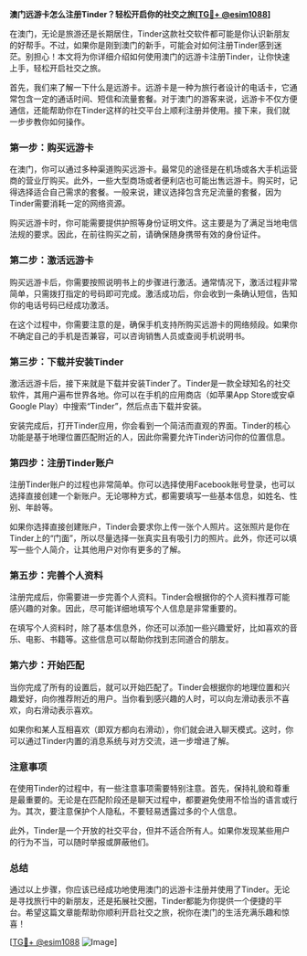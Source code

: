 **澳门远游卡怎么注册Tinder？轻松开启你的社交之旅[[TG💪+ @esim1088](https://t.me/s/esim1088)]**

在澳门，无论是旅游还是长期居住，Tinder这款社交软件都可能是你认识新朋友的好帮手。不过，如果你是刚到澳门的新手，可能会对如何注册Tinder感到迷茫。别担心！本文将为你详细介绍如何使用澳门的远游卡注册Tinder，让你快速上手，轻松开启社交之旅。

首先，我们来了解一下什么是远游卡。远游卡是一种为旅行者设计的电话卡，它通常包含一定的通话时间、短信和流量套餐。对于澳门的游客来说，远游卡不仅方便通信，还能帮助你在Tinder这样的社交平台上顺利注册并使用。接下来，我们就一步步教你如何操作。

### 第一步：购买远游卡

在澳门，你可以通过多种渠道购买远游卡。最常见的途径是在机场或各大手机运营商的营业厅购买。此外，一些大型商场或者便利店也可能出售远游卡。购买时，记得选择适合自己需求的套餐。一般来说，建议选择包含充足流量的套餐，因为Tinder需要消耗一定的网络资源。

购买远游卡时，你可能需要提供护照等身份证明文件。这主要是为了满足当地电信法规的要求。因此，在前往购买之前，请确保随身携带有效的身份证件。

### 第二步：激活远游卡

购买远游卡后，你需要按照说明书上的步骤进行激活。通常情况下，激活过程非常简单，只需拨打指定的号码即可完成。激活成功后，你会收到一条确认短信，告知你的电话号码已经成功激活。

在这个过程中，你需要注意的是，确保手机支持所购买远游卡的网络频段。如果你不确定自己的手机是否兼容，可以咨询销售人员或查阅手机说明书。

### 第三步：下载并安装Tinder

激活远游卡后，接下来就是下载并安装Tinder了。Tinder是一款全球知名的社交软件，其用户遍布世界各地。你可以在手机的应用商店（如苹果App Store或安卓Google Play）中搜索“Tinder”，然后点击下载并安装。

安装完成后，打开Tinder应用，你会看到一个简洁而直观的界面。Tinder的核心功能是基于地理位置匹配附近的人，因此你需要允许Tinder访问你的位置信息。

### 第四步：注册Tinder账户

注册Tinder账户的过程也非常简单。你可以选择使用Facebook账号登录，也可以选择直接创建一个新账户。无论哪种方式，都需要填写一些基本信息，如姓名、性别、年龄等。

如果你选择直接创建账户，Tinder会要求你上传一张个人照片。这张照片是你在Tinder上的“门面”，所以尽量选择一张真实且有吸引力的照片。此外，你还可以填写一些个人简介，让其他用户对你有更多的了解。

### 第五步：完善个人资料

注册完成后，你需要进一步完善个人资料。Tinder会根据你的个人资料推荐可能感兴趣的对象。因此，尽可能详细地填写个人信息是非常重要的。

在填写个人资料时，除了基本信息外，你还可以添加一些兴趣爱好，比如喜欢的音乐、电影、书籍等。这些信息可以帮助你找到志同道合的朋友。

### 第六步：开始匹配

当你完成了所有的设置后，就可以开始匹配了。Tinder会根据你的地理位置和兴趣爱好，向你推荐附近的用户。当你看到感兴趣的人时，可以向左滑动表示不喜欢，向右滑动表示喜欢。

如果你和某人互相喜欢（即双方都向右滑动），你们就会进入聊天模式。这时，你可以通过Tinder内置的消息系统与对方交流，进一步增进了解。

### 注意事项

在使用Tinder的过程中，有一些注意事项需要特别注意。首先，保持礼貌和尊重是最重要的。无论是在匹配阶段还是聊天过程中，都要避免使用不恰当的语言或行为。其次，要注意保护个人隐私，不要轻易透露过多的个人信息。

此外，Tinder是一个开放的社交平台，但并不适合所有人。如果你发现某些用户的行为不当，可以随时举报或屏蔽他们。

### 总结

通过以上步骤，你应该已经成功地使用澳门的远游卡注册并使用了Tinder。无论是寻找旅行中的新朋友，还是拓展社交圈，Tinder都能为你提供一个便捷的平台。希望这篇文章能帮助你顺利开启社交之旅，祝你在澳门的生活充满乐趣和惊喜！

[[TG💪+ @esim1088](https://t.me/s/esim1088) ![Image](https://i.postimg.cc/4NQfJmqS/Snipaste-2025-05-13-00-14-12.png)]